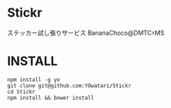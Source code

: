 Stickr
======

ステッカー試し張りサービス BananaChoco@DMTC☓MS

INSTALL
======

```
npm install -g yo
git clone git@github.com:YOwatari/Stickr
cd Stickr
npm install && bower install
```
